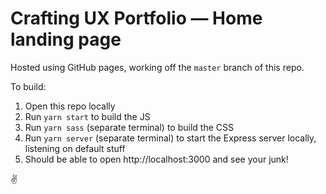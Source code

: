 # Crafting UX Portfolio — Home landing page
Hosted using GitHub pages, working off the `master` branch of this repo.

To build:

  1. Open this repo locally
  2. Run `yarn start` to build the JS
  3. Run `yarn sass` (separate terminal) to build the CSS
  4. Run `yarn server` (separate terminal) to start the Express server locally, listening on default stuff
  5. Should be able to open http://localhost:3000 and see your junk!

✌️
